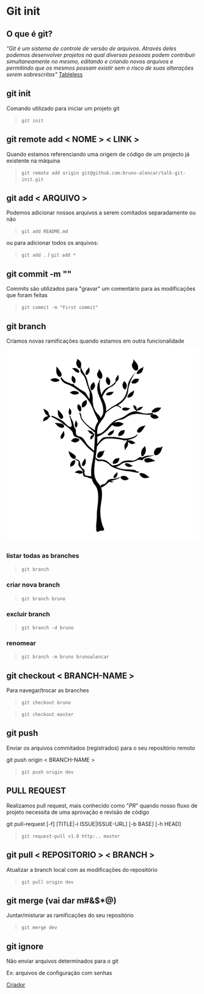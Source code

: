 # Git init

## O que é git?
 *"Git é um sistema de controle de versão de arquivos. Através deles podemos desenvolver projetos na qual diversas pessoas podem contribuir simultaneamente no mesmo, editando e criando novos arquivos e permitindo que os mesmos possam existir sem o risco de suas alterações serem sobrescritas"*
 [Tableless](https://tableless.com.br/tudo-que-voce-queria-saber-sobre-git-e-github-mas-tinha-vergonha-de-perguntar/)

## git init 
Comando utilizado para iniciar um projeto git
> `git init`

## git remote add < NOME > < LINK >
Quando estamos referenciando uma origem de código de um projecto já existente na máquina
> `git remote add origin git@github.com:bruno-alencar/talk-git-init.git`

## git add < ARQUIVO >
Podemos adicionar nossos arquivos a serem comitados separadamente ou não
> `git add README.md`

ou para adicionar todos os arquivos:
> `git add .` / `git add *`

## git commit -m ""
Commits são utilizados para "gravar" um comentário para as modificações que foram feitas
> `git commit -m "First commit"`

## git branch
Criamos novas ramificações quando estamos em outra funcionalidade

![Branch](./branch.jpg "Branch example")

### listar todas as branches
> `git branch`

### criar nova branch 
> `git branch bruno`

### excluir branch
> `git branch -d bruno`

### renomear
> `git branch -m bruno brunoalencar`

## git checkout < BRANCH-NAME >
Para navegar/trocar as branches

> `git checkout bruno`

> `git checkout master`

## git push
Enviar os arquivos commitados (registrados) para o seu repositório remoto

git push origin < BRANCH-NAME >

> `git push origin dev`

## PULL REQUEST
Realizamos pull request, mais conhecido como "*PR*" quando nosso fluxo de projeto necessita de uma aprovação e revisão de código

git pull-request [-f] [TITLE|-i ISSUE|ISSUE-URL] [-b BASE] [-h HEAD]

> `git request-pull v1.0 http:.. master`

## git pull  < REPOSITORIO > < BRANCH >
Atualizar a branch local com as modificações do repositório

> `git pull origin dev`

## git merge (vai dar m#&$*@) 
Juntar/misturar as ramificações do seu repositório 

> `git merge dev`

## git ignore
Não enviar arquivos determinados para o git

Ex: arquivos de configuração com senhas

[Criador](https://www.gitignore.io)
